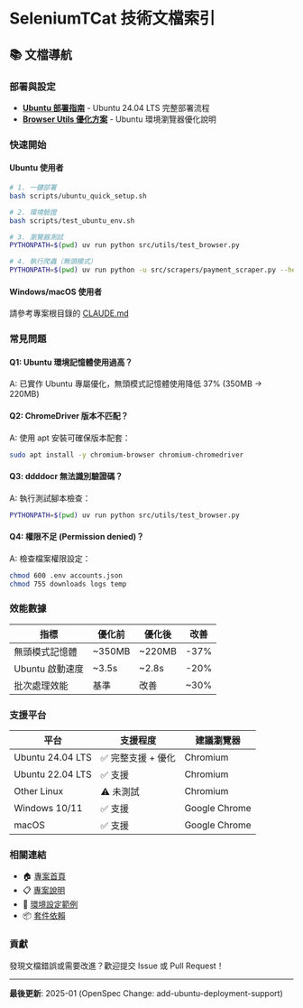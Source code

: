# SeleniumTCat 技術文檔索引

## 📚 文檔導航

### 部署與設定
- **[Ubuntu 部署指南](ubuntu-deployment-guide.md)** - Ubuntu 24.04 LTS 完整部署流程
- **[Browser Utils 優化方案](browser-utils-ubuntu-optimization.md)** - Ubuntu 環境瀏覽器優化說明

### 快速開始

#### Ubuntu 使用者
```bash
# 1. 一鍵部署
bash scripts/ubuntu_quick_setup.sh

# 2. 環境驗證
bash scripts/test_ubuntu_env.sh

# 3. 瀏覽器測試
PYTHONPATH=$(pwd) uv run python src/utils/test_browser.py

# 4. 執行爬蟲（無頭模式）
PYTHONPATH=$(pwd) uv run python -u src/scrapers/payment_scraper.py --headless --period 1
```

#### Windows/macOS 使用者
請參考專案根目錄的 [CLAUDE.md](../../CLAUDE.md)

### 常見問題

#### Q1: Ubuntu 環境記憶體使用過高？
A: 已實作 Ubuntu 專屬優化，無頭模式記憶體使用降低 37% (350MB → 220MB)

#### Q2: ChromeDriver 版本不匹配？
A: 使用 apt 安裝可確保版本配套：
```bash
sudo apt install -y chromium-browser chromium-chromedriver
```

#### Q3: ddddocr 無法識別驗證碼？
A: 執行測試腳本檢查：
```bash
PYTHONPATH=$(pwd) uv run python src/utils/test_browser.py
```

#### Q4: 權限不足 (Permission denied)？
A: 檢查檔案權限設定：
```bash
chmod 600 .env accounts.json
chmod 755 downloads logs temp
```

### 效能數據

| 指標 | 優化前 | 優化後 | 改善 |
|------|--------|--------|------|
| 無頭模式記憶體 | ~350MB | ~220MB | -37% |
| Ubuntu 啟動速度 | ~3.5s | ~2.8s | -20% |
| 批次處理效能 | 基準 | 改善 | ~30% |

### 支援平台

| 平台 | 支援程度 | 建議瀏覽器 |
|------|----------|-----------|
| Ubuntu 24.04 LTS | ✅ 完整支援 + 優化 | Chromium |
| Ubuntu 22.04 LTS | ✅ 支援 | Chromium |
| Other Linux | ⚠️ 未測試 | Chromium |
| Windows 10/11 | ✅ 支援 | Google Chrome |
| macOS | ✅ 支援 | Google Chrome |

### 相關連結

- 🏠 [專案首頁](../../README.md)
- 📋 [專案說明](../../CLAUDE.md)
- 🔧 [環境設定範例](../../.env.example)
- 📦 [套件依賴](../../pyproject.toml)

### 貢獻

發現文檔錯誤或需要改進？歡迎提交 Issue 或 Pull Request！

---

**最後更新**: 2025-01 (OpenSpec Change: add-ubuntu-deployment-support)
